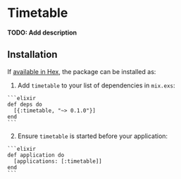 # Timetable

**TODO: Add description**

## Installation

If [available in Hex](https://hex.pm/docs/publish), the package can be installed as:

  1. Add `timetable` to your list of dependencies in `mix.exs`:

    ```elixir
    def deps do
      [{:timetable, "~> 0.1.0"}]
    end
    ```

  2. Ensure `timetable` is started before your application:

    ```elixir
    def application do
      [applications: [:timetable]]
    end
    ```

